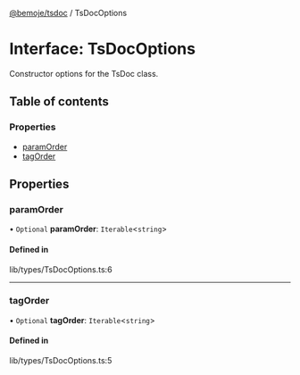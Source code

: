 [@bemoje/tsdoc](https://github.com/bemoje/tsmono/blob/main/pkg/tsdoc/docs/md/index.md) / TsDocOptions

# Interface: TsDocOptions

Constructor options for the TsDoc class.

## Table of contents

### Properties

- [paramOrder](https://github.com/bemoje/tsmono/blob/main/pkg/tsdoc/docs/md/interfaces/TsDocOptions.md#paramorder)
- [tagOrder](https://github.com/bemoje/tsmono/blob/main/pkg/tsdoc/docs/md/interfaces/TsDocOptions.md#tagorder)

## Properties

### paramOrder

• `Optional` **paramOrder**: `Iterable`<`string`\>

#### Defined in

lib/types/TsDocOptions.ts:6

___

### tagOrder

• `Optional` **tagOrder**: `Iterable`<`string`\>

#### Defined in

lib/types/TsDocOptions.ts:5
